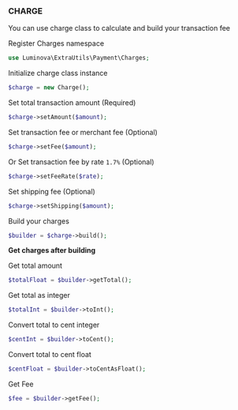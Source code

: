 ### CHARGE

You can use charge class to calculate and build your transaction fee

Register Charges namespace 

```php 
use Luminova\ExtraUtils\Payment\Charges;
```

Initialize  charge class instance 

```php
$charge = new Charge();
```
Set total transaction amount (Required)

```php
$charge->setAmount($amount);
```
Set transaction fee or merchant fee (Optional)

```php
$charge->setFee($amount);
```

Or Set transaction fee by rate `1.7%` (Optional)
```php
$charge->setFeeRate($rate);
```

Set shipping fee (Optional)
```php
$charge->setShipping($amount);
```

Build your charges 
```php
$builder = $charge->build();
```

**Get charges after building**

Get total amount 
```php
$totalFloat = $builder->getTotal();
```

Get total as integer
```php
$totalInt = $builder->toInt();
```

Convert total to cent integer
```php
$centInt = $builder->toCent();
```

Convert total to cent float
```php
$centFloat = $builder->toCentAsFloat();
```

Get Fee
```php
$fee = $builder->getFee();
```
